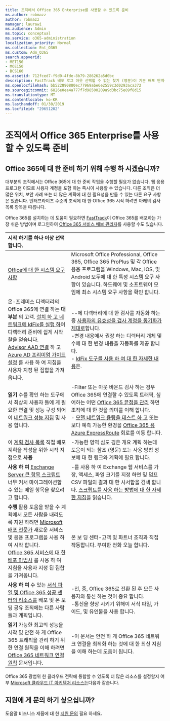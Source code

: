 ```yaml
---
title: 조직에서 Office 365 Enterprise를 사용할 수 있도록 준비
ms.author: robmazz
author: robmazz
manager: laurawi
ms.audience: Admin
ms.topic: conceptual
ms.service: o365-administration
localization_priority: Normal
ms.collection: Ent_O365
ms.custom: Adm_O365
search.appverid:
- MET150
- MOE150
- BCS160
ms.assetid: 712fced7-f9d0-4fde-8b79-286262a5d0bc
description: FastTrack 배포 로그 아웃 선택할 수 없는 찾기 (영문)이 기본 배포 단계를 수행 해야 하는 경우 시작 위치입니다.
ms.openlocfilehash: bb522890880ec77969abe6e2559c3d0293aca372
ms.sourcegitcommit: 6826e0ea4a777f7d98500209a9d3bc75e89f8d15
ms.translationtype: MT
ms.contentlocale: ko-KR
ms.lasthandoff: 01/30/2019
ms.locfileid: "29651202"
---
```

# <a name="get-your-organization-ready-for-office-365-enterprise"></a>조직에서 Office 365 Enterprise를 사용할 수 있도록 준비

## <a name="what-do-you-need-to-do-to-get-ready-for-office-365"></a>Office 365에 대 한 준비 하기 위해 수행 하 시겠습니까?

대부분의 조직에서는 Office 365에 대 한 준비 작업을 수행할 필요가 없습니다. 웹 응용 프로그램 이므로 사용자 계정을 포함 하는 즉시이 사용할 수 있습니다. 다른 조직은 더 많은 위치, 보안 사례 또는 더 많은 계획에 대 한 필요성을 만들 수 있는 다른 요구 사항은 있습니다. 엔터프라이즈 수준의 조직에 대 한 Office 365 시작 하려면 아래의 검사 목록 항목을 따릅니다.
  
Office 365를 설치하는 데 도움이 필요하면 [FastTrack](https://fasttrack.microsoft.com/office)이 Office 365를 배포하는 가장 쉬운 방법이며 로그인하여 [Office 365 서비스 배보 관리자](deployment-advisors-for-office-365.md)를 사용할 수도 있습니다.
  
|**시작 하기를 하나 이상 선택 합니다.**||
|:-----|:-----|
| [Office에 대 한 시스템 요구 사항](https://products.office.com/office-system-requirements) |Microsoft Office Professional, Office 365, Office 365 ProPlus 및 각 Office 응용 프로그램을 Windows, Mac, iOS, 및 Android 모두에 대 한 특정 시스템 요구 사항이 있습니다. 하드웨어 및 소프트웨어 모임에 최소 시스템 요구 사항을 확인 합니다.|
|온-프레미스 디렉터리의 Office 365에 연결 하는 **대부분** 의 고객. [설치 하 고 네트워크에 IdFix를 실행 하](https://www.microsoft.com/download/details.aspx?id=36832)여 디렉터리 준비에 쉽게 시작할을 얻습니다.<br> [Advisor AAD 연결](https://aka.ms/aadconnectpwsync) 하 고 [Azure AD 프리미엄 가이드 설정](https://aka.ms/aadpguidance) 를 사용 하 여 지침을 사용자 지정 된 집합을 가져옵니다. <br> |--에 디렉터리에 대 한 검사를 자동화 하는 중 [사용자의 유효성을 검사 계정을 동기화가 제대로](https://support.office.com/article/Prepare-to-provision-users-through-directory-synchronization-to-Office-365-01920974-9e6f-4331-a370-13aea4e82b3e)합니다. <br> -변경 내용에서 권장 하는 디렉터리 개체 및 수에 대 한 변경 내용을 자동화를 제공 합니다. <br> - [IdFix 도구를 사용 하 여 대 한 자세한 내용](prepare-directory-attributes-for-synch-with-idfix.md)은. |
|**읽기** 수를 확인 하는 도구에서 최상의 사용자 들에 게 필요한 연결 및 성능 구성 되어이 [네트워크 성능 지침](https://aka.ms/tune) 및 사용 합니다.  <br> | -Filter 또는 아웃 바운드 검사 하는 경우 Office 365에 연결할 수 있도록 트래픽, 싶어하는 어떤 [Office 365 끝점을 관리](https://support.office.com/article/Managing-Office-365-endpoints-99cab9d4-ef59-4207-9f2b-3728eb46bf9a) 하면 조직에 대 한 것을 의미를 이해 합니다.  <br>  - [모델 네트워크 용량을 테스트 하 고](https://support.office.com/article/Network-and-migration-planning-for-Office-365-f5ee6c33-bcd7-4b0b-b0f8-dc1d9fb8d132) 또는 보다 예측 가능한 환경을 [Office 365 용 Azure ExpressRoute](https://support.office.com/article/Azure-ExpressRoute-for-Office-365-6d2534a2-c19c-4a99-be5e-33a0cee5d3bd) 회로를 이동 합니다.   |
|이 [계획 검사 목록](https://support.office.com/article/Deployment-planning-checklist-for-Office-365-5fa4f6ef-35ad-4840-91c1-4834df3df5a0) 직접 배포 계획을 작성을 위한 시작 지점으로 **사용**  <br> | -가능한 영역 심도 깊은 개요 계획 하는데 도움이 되는 참조 (영문) 또는 사용 방법 정보에 대 한 링크와 계획에 필요 합니다. |
|**사용 하 여** [Exchange Server 큰 항목 스크립트](https://gallery.technet.microsoft.com/Exchange-Server-Large-Item-b9546cc6) 너무 커서 마이그레이션할 수 있는 메일 항목을 찾으려고 합니다.  <br> | -를 사용 하 여 Exchange 웹 서비스를 가장, 액세스, 파일 크기를 지정 하면 및 덤프 CSV 파일의 결과 대 한 사서함을 검색 합니다. [스크립트를 사용 하는 방법에 대 한 자세한 지침](https://blogs.technet.com/b/mikehall/archive/2013/06/27/large-mail-item-script.aspx)을 읽습니다. |
|**수행** 활용 도움을 받을 수 계획에서 모든 사람을 내리도록 지원 하려면 [Microsoft 배포 전문가](https://go.microsoft.com/fwlink/?LinkId=517115) 새로운 서비스 및 응용 프로그램을 사용 하 여 시작 합니다.  <br> [Office 365 서비스에 대 한 배포 마법사](https://support.office.com/article/Deployment-wizards-for-Office-365-services-165f46e8-3533-4d76-be57-97f81ebd40f2) 를 사용 하 여 지침을 사용자 지정 된 집합을 가져옵니다.  <br> | 온 보 딩 센터-고객 및 파트너 조직과 직접 작동합니다. 부여한 전화 오늘 합니다. |
|**사용 하 여** 수 있는 [서식 파일 및 Office 365 성공 센터의 리소스를](https://www.microsoft.com/fasttrack/resources) 배포 및 온 보 딩 공유 조직에는 다른 사람들과 계획입니다.  <br> | -전, 중, Office 365로 전환 된 후 모든 사용자와 통신 하는 것이 중요 합니다.  <br> -통신을 향상 시키기 위해이 서식 파일, 가이드, 및 유인물을 사용 합니다. |
|**읽기** 가능한 최고의 성능을 시작 및 안전 하 게 Office 365 트래픽을 관리 하기 위한 연결 원칙을 이해 하려면 [Office 365 네트워크 연결 원칙](https://aka.ms/o365networkingprinciples) 문서입니다.  <br> | -이 문서는 안전 하 게 Office 365 네트워크 연결을 최적화 하는 것에 대 한 최신 지침을 이해 하는데 도움이 됩니다. |
   
Office 365 광범위 한 클라우드 전략에 통합할 수 있도록 더 많은 리소스를 설정할지 여부 [Microsoft 클라우드 IT 아키텍처 리소스는](https://docs.microsoft.com/en-us/office365/enterprise/microsoft-cloud-it-architecture-resources)다음과 같습니다.
  
## <a name="want-to-talk-with-support"></a>지원에 게 문의 하기 싶으십니까?

도움말 비즈니스 제품에 대 한 [지원 문의](https://support.office.com/article/32a17ca7-6fa0-4870-8a8d-e25ba4ccfd4b) 필요 하세요.
